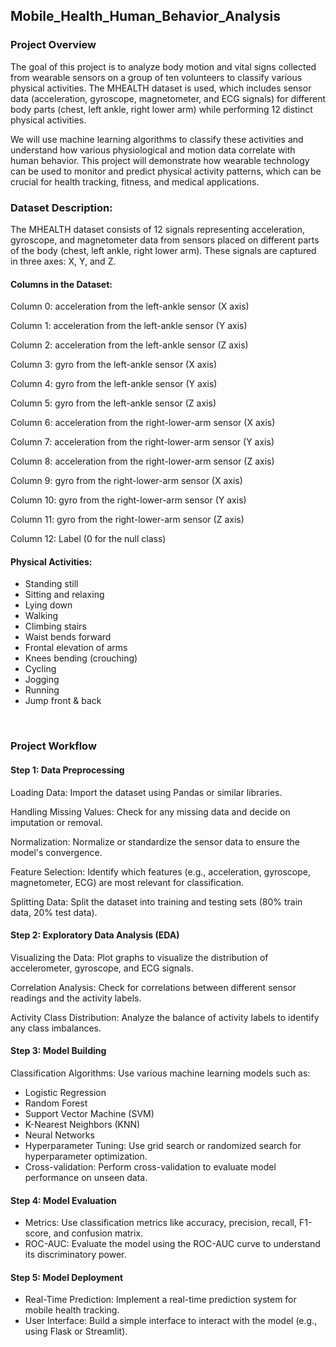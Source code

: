 ## Mobile_Health_Human_Behavior_Analysis

### Project Overview

The goal of this project is to analyze body motion and vital signs collected from wearable sensors on a group of ten volunteers to classify various physical activities. The MHEALTH dataset is used, which includes sensor data (acceleration, gyroscope, magnetometer, and ECG signals) for different body parts (chest, left ankle, right lower arm) while performing 12 distinct physical activities.

We will use machine learning algorithms to classify these activities and understand how various physiological and motion data correlate with human behavior. This project will demonstrate how wearable technology can be used to monitor and predict physical activity patterns, which can be crucial for health tracking, fitness, and medical applications.
<br>

### Dataset Description:

The MHEALTH dataset consists of 12 signals representing acceleration, gyroscope, and magnetometer data from sensors placed on different parts of the body (chest, left ankle, right lower arm). These signals are captured in three axes: X, Y, and Z.

#### Columns in the Dataset:

Column 0: acceleration from the left-ankle sensor (X axis)

Column 1: acceleration from the left-ankle sensor (Y axis)

Column 2: acceleration from the left-ankle sensor (Z axis)

Column 3: gyro from the left-ankle sensor (X axis)

Column 4: gyro from the left-ankle sensor (Y axis)

Column 5: gyro from the left-ankle sensor (Z axis)

Column 6: acceleration from the right-lower-arm sensor (X axis)

Column 7: acceleration from the right-lower-arm sensor (Y axis)

Column 8: acceleration from the right-lower-arm sensor (Z axis)

Column 9: gyro from the right-lower-arm sensor (X axis)

Column 10: gyro from the right-lower-arm sensor (Y axis)

Column 11: gyro from the right-lower-arm sensor (Z axis)

Column 12: Label (0 for the null class)


#### Physical Activities:

+ Standing still
+ Sitting and relaxing
+ Lying down
+ Walking
+ Climbing stairs
+ Waist bends forward
+ Frontal elevation of arms
+ Knees bending (crouching)
+ Cycling
+ Jogging
+ Running
+ Jump front & back

<br>

### Project Workflow

#### Step 1: Data Preprocessing

Loading Data: Import the dataset using Pandas or similar libraries.

Handling Missing Values: Check for any missing data and decide on imputation or removal.

Normalization: Normalize or standardize the sensor data to ensure the model's convergence.

Feature Selection: Identify which features (e.g., acceleration, gyroscope, magnetometer, ECG) are most relevant for classification.

Splitting Data: Split the dataset into training and testing sets (80% train data, 20% test data).


#### Step 2: Exploratory Data Analysis (EDA)

Visualizing the Data: Plot graphs to visualize the distribution of accelerometer, gyroscope, and ECG signals.

Correlation Analysis: Check for correlations between different sensor readings and the activity labels.

Activity Class Distribution: Analyze the balance of activity labels to identify any class imbalances.

#### Step 3: Model Building

Classification Algorithms: Use various machine learning models such as:
+ Logistic Regression
+ Random Forest
+ Support Vector Machine (SVM)
+ K-Nearest Neighbors (KNN)
+ Neural Networks
+ Hyperparameter Tuning: Use grid search or randomized search for hyperparameter optimization.
+ Cross-validation: Perform cross-validation to evaluate model performance on unseen data.

#### Step 4: Model Evaluation

+ Metrics: Use classification metrics like accuracy, precision, recall, F1-score, and confusion matrix.
+ ROC-AUC: Evaluate the model using the ROC-AUC curve to understand its discriminatory power.

#### Step 5: Model Deployment 

+ Real-Time Prediction: Implement a real-time prediction system for mobile health tracking.
+ User Interface: Build a simple interface to interact with the model (e.g., using Flask or Streamlit).
